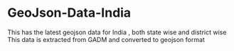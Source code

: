 # GeoJson-Data-India
This has the latest geojson data for India , both state wise and district wise
This data is extracted from GADM and converted to geojson format
